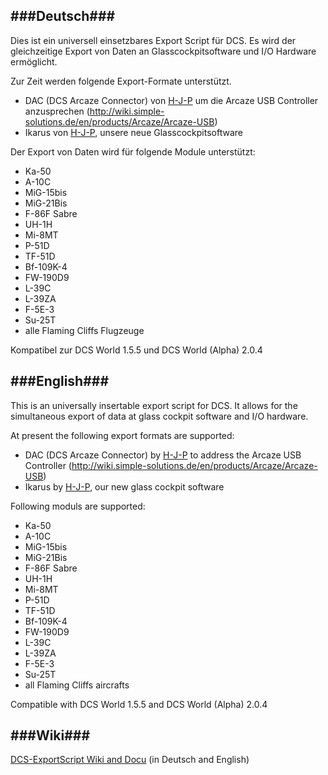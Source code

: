 ###Deutsch###
---
Dies ist ein universell einsetzbares Export Script für DCS.
Es wird der gleichzeitige Export von Daten an Glasscockpitsoftware und I/O Hardware ermöglicht.

Zur Zeit werden folgende Export-Formate unterstützt.
- DAC (DCS Arcaze Connector) von [H-J-P](https://github.com/H-J-P/DAC/) um die Arcaze USB Controller anzusprechen (http://wiki.simple-solutions.de/en/products/Arcaze/Arcaze-USB)
- Ikarus von [H-J-P](https://github.com/H-J-P/Ikarus), unsere neue Glasscockpitsoftware

Der Export von Daten wird für folgende Module unterstützt:
- Ka-50
- A-10C
- MiG-15bis
- MiG-21Bis
- F-86F Sabre
- UH-1H
- Mi-8MT
- P-51D
- TF-51D
- Bf-109K-4
- FW-190D9
- L-39C
- L-39ZA
- F-5E-3
- Su-25T
- alle Flaming Cliffs Flugzeuge

Kompatibel zur DCS World 1.5.5 und DCS World (Alpha) 2.0.4

###English###
---
This is an universally insertable export script for DCS. It allows for the simultaneous export of data at glass cockpit software and I/O hardware.

At present the following export formats are supported:
- DAC (DCS Arcaze Connector) by [H-J-P](https://github.com/H-J-P/DAC/) to address the Arcaze USB Controller (http://wiki.simple-solutions.de/en/products/Arcaze/Arcaze-USB)
- Ikarus by [H-J-P](https://github.com/H-J-P/Ikarus), our new glass cockpit software

Following moduls are supported:
- Ka-50
- A-10C
- MiG-15bis
- MiG-21Bis
- F-86F Sabre
- UH-1H
- Mi-8MT
- P-51D
- TF-51D
- Bf-109K-4
- FW-190D9
- L-39C
- L-39ZA
- F-5E-3
- Su-25T
- all Flaming Cliffs aircrafts

Compatible with DCS World 1.5.5 and DCS World (Alpha) 2.0.4

###Wiki###
---
[DCS-ExportScript Wiki and Docu](https://github.com/s-d-a/DCS-ExportScripts/wiki) (in Deutsch and English)

